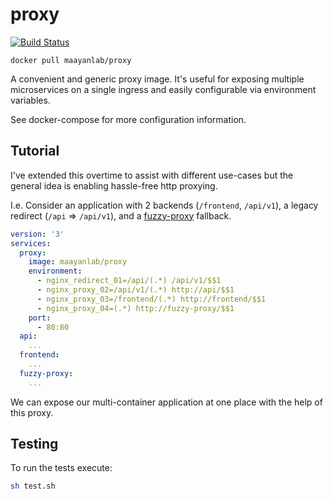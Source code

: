 # proxy

[![Build Status](https://travis-ci.org/MaayanLab/proxy.svg?branch=travis)](https://travis-ci.org/MaayanLab/proxy)

`docker pull maayanlab/proxy`

A convenient and generic proxy image. It's useful for exposing multiple microservices on a single ingress and easily configurable via environment variables.

See docker-compose for more configuration information.

## Tutorial
I've extended this overtime to assist with different use-cases but the general idea is enabling hassle-free http proxying.

I.e. Consider an application with 2 backends (`/frontend`, `/api/v1`), a legacy redirect (`/api` => `/api/v1`), and a [fuzzy-proxy](https://github.com/maayanlab/fuzzy-proxy) fallback.
```yaml
version: '3'
services:
  proxy:
    image: maayanlab/proxy
    environment:
      - nginx_redirect_01=/api/(.*) /api/v1/$$1
      - nginx_proxy_02=/api/v1/(.*) http://api/$$1
      - nginx_proxy_03=/frontend/(.*) http://frontend/$$1
      - nginx_proxy_04=(.*) http://fuzzy-proxy/$$1
    port:
      - 80:80
  api:
    ...
  frontend:
    ...
  fuzzy-proxy:
    ...
```

We can expose our multi-container application at one place with the help of this proxy.

## Testing
To run the tests execute:
```sh
sh test.sh
```

